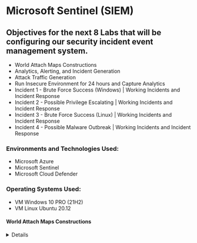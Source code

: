 # Microsoft Sentinel (SIEM)

## Objectives for the next 8 Labs that will be configuring our security incident event management system.

- World Attach Maps Constructions
- Analytics, Alerting, and Incident Generation
- Attack Traffic Generation
- Run Insecure Environment for 24 hours and Capture Analytics
- Incident 1 - Brute Force Success (Windows) | Working Incidents and Incident Response
- Incident 2 - Possible Privilege Escalating | Working Incidents and Incident Response
- Incident 3 - Brute Force Success (Linux) | Working Incidents and Incident Response
- Incident 4 - Possible Malware Outbreak | Working Incidents and Incident Response

### Environments and Technologies Used:

- Microsoft Azure
- Microsoft Sentinel
- Microsoft Cloud Defender

### Operating Systems Used:

- VM Windows 10 PRO (21H2)
- VM Linux Ubuntu 20.12

#### World Attach Maps Constructions
<details close>

<div>

</summary>


**Reminder: Check your Subscription’s Cost Analysis**

### Actions and Observations<b>

- In Sentinel, we will develop four distinct workbooks showcasing diverse forms of malicious traffic originating from various global locations, all directed at our resources.

- To streamline the process and minimize errors and inquiries, we will utilize pre-built JSON maps. However, we will still provide a comprehensive explanation of the entire process during the labs.

--- 

> Within Microsoft Sentinel | Workbooks, we will introduce a new workbook with the aim of constructing our map. It's important to note that Sentinel utilizes our Log Analytics Workspace, where we have ingested the relevant logs as part of the process.

<p align="center">
<img src="https://i.imgur.com/GAHuCZw.png" height="70%" width="70%" alt="Azure Free Account"/> 
</p>

- To enhance the clarity of the workbook, we will begin by removing the pre-included reports.
- Next, we will proceed to add a query for data retrieval.
- Within the Advanced Editor, we will paste the provided [KQL .JSON](https://github.com/joshmadakor1/Cyber-Course/blob/main/Sentinel-Maps(JSON)/linux-ssh-auth-fail.json) Information to further refine the configuration.

> Once you execute your query, the graph should populate with the corresponding data, providing a visual representation of the results.

<p align="center">
<img src="https://i.imgur.com/uQxkxWK.png" height="70%" width="70%" alt="Azure Free Account"/> 
</p>

> Please keep in mind that the graphs generated by each participant will differ since they are based on the attacks received within a specific timeframe. This ensures that the visual representations will reflect the unique data and experiences of each individual.

> By utilizing the provided KQL code, we are able to observe instances of Linux VM Authentication SSH Failures.
 Edit > Settings > Map Settings  

<p align="center">
<img src="https://i.imgur.com/NFxdvI5.png" height="70%" width="70%" alt="Azure Free Account"/> 
</p>

> At this stage, you have the flexibility to further customize both the map and its associated details according to your preferences. However, for the purposes of this demonstration, I will keep the settings at their default configuration.

> Let's proceed by saving the workbook. Once saved, we can then repeat the aforementioned steps for creating the other maps.

<p align="center">
<img src="https://i.imgur.com/acp1GEx.png" height="70%" width="70%" alt="Azure Free Account"/> 
</p

> Subsequently, we shall generate a chart illustrating instances of [MS SQL Authentication Fail](https://github.com/joshmadakor1/Cyber-Course/blob/main/Sentinel-Maps(JSON)/mssql-auth-fail.json)

<p align="center">
<img src="https://i.imgur.com/qwD55SO.png" height="70%" width="70%" alt="Azure Free Account"/> 
</p

> Let's proceed by reiterating the process for the following maps, utilizing the KQL code entry.

- [NSG Malicious Allowed In](https://github.com/joshmadakor1/Cyber-Course/blob/main/Sentinel-Maps(JSON)/nsg-malicious-allowed-in.json)

<p align="center">
<img src="https://i.imgur.com/BUhROQX.png" height="70%" width="70%" alt="Azure Free Account"/> 
</p

- [Windows RDP & SMB Authentication Failures](https://github.com/joshmadakor1/Cyber-Course/blob/main/Sentinel-Maps(JSON)/windows-rdp-auth-fail.json)

<p align="center">
<img src="https://i.imgur.com/uYY6Lgb.png" height="70%" width="70%" alt="Azure Free Account"/> 
</p

> We have the flexibility to modify and adjust the timeframe to examine the specific locations and nature of attacks that occurred within a particular time period. As an illustration, I will set the timeframe to 30 minutes:

<p align="center">
<img src="https://i.imgur.com/TeH4n5i.png" height="70%" width="70%" alt="Azure Free Account"/> 
</p

> You should possess four tailor-made workbooks appearing as such:

<p align="center">
<img src="https://i.imgur.com/nWqabDs.png" height="70%" width="70%" alt="Azure Free Account"/> 
</p

> During future labs, we will have the opportunity to generate our own attacks and incorporate them into these maps. For instance, if we create a virtual machine in Asia and proceed to attack the home base VM, a data point will be appended to the graphs based on the method of attack employed. 
<div>

### Troubleshooting: 

> If it has been 24 hours since the creation of the tracked resources on this map, and you are not observing any traffic to them, it is essential to verify the following:

1. Confirm if any logs appear by generating traffic manually.
2. Ensure that both virtual machines (VMs) are powered on.
3. Verify that Microsoft Defender for Cloud and the Data Collection Rules are accurately configured to collect logs from the VMs. Refer to the "Logging and Monitoring: Enable MDC and Configure Log Collection for Virtual Machines" section for guidance.
4. Ensure that logging is appropriately configured for MS SQL Server as described in the "Azure Intro: Creating our Subscription and First Resources" section.
5. If the NSG (Network Security Group) Flow Logs are empty, double-check their configuration based on the instructions provided in the "Logging and Monitoring: Enable MDC and Configure Log Collection for Virtual Machines" section.
6. Alternatively, you can proceed to the "Azure Sentinel: Attack Traffic Generation" section to generate some traffic. However, it is crucial to confirm that logging is correctly configured and visible before attempting this step.

<div> 

<details close>

---

</summary>

### Analytics, Alerting, and Incident Generation

- This lab will focus on Analytics, Alerting, and Incident Generation. Our primary focus will be on these areas throughout the lab.

- We will manually proceed to add the rules and subsequently trigger the alerts. Our objective is to thoroughly analyze and comprehend the alerts by dissecting them, gaining a deep understanding of the underlying events and actions taking place. 

![image](https://user-images.githubusercontent.com/109401839/235291419-36c75299-c9a9-4b64-a51c-f4b10ce43164.png)

> We will commence with a Windows machine performing a brute force attempt as our initial scenario.

``` 
SecurityEvent
| where EventID == 4625
| where TimeGenerated > ago(60m)
| summarize FailureCount = count() by SourceIP = IpAddress, EventID, Activity
| where FailureCount >= 10
```

> Let's input the following query into our Log Analytics workspace and execute it. The query will display the EventID 4625 occurrences within the specified timeframe, which in this case is 60 minutes. Following that, we will examine the categories and observe the failure count. This count will help us determine whether there were multiple instances of the same attack, or if there were 10 separate instances involving the same IP, EventID, and activity attempting the attack. The failure count provides this valuable insight.

> While we don't want to trigger an alert every time a user makes a few mistakes, if a certain user fails more than ten times, it becomes quite suspicious. In such cases, we can generate an alert to flag this activity as potentially malicious or suspicious.

<p align="center">
<img src="https://i.imgur.com/I883WLN.png" height="70%" width="70%" alt="Azure Free Account"/> 
</p

> Now we will proceed to add a query rule that mirrors the previous KQL query. 

<p align="center">
<img src="https://i.imgur.com/Sdmlb0o.png" height="70%" width="70%" alt="Azure Free Account"/> 
</p

- Regarding tactics and techniques, we will specifically choose "Credential Access" and "Brute Force" as our selections.
- Within the "Set rule logic" section, we will paste the query for the brute force attempt and carefully examine the query results. 

<p align="center">
<img src="https://i.imgur.com/ZxrEGLb.png" height="70%" width="70%" alt="Azure Free Account"/> 
</p

In the "Alert enrichment" section, specifically under "Entity Mapping," we will configure the following:

1. Set up IP Entity:
- Entity Type: Address
- Field Name: AttackerIP

2. Add a new entity:
- Set up Host:
  - Entity Type: Hostname
  - Field Name: DestinationHostName
By implementing these configurations, we can enhance the alert information with relevant entities such as IP addresses and hostnames. 

<p align="center">
<img src="https://i.imgur.com/lg2RUlr.png" height="70%" width="70%" alt="Azure Free Account"/> 
</p

> Suppose an attacker with the IP address  launches an attack on our network. In such a scenario, we will receive an initial alert. However, Azure Sentinel will track and correlate subsequent actions associated with that IP address, mapping them to additional alerts. This capability allows for a comprehensive view of the attacker's activities and helps identify any related threats or malicious actions. 

 <p align="center">
<img src="https://i.imgur.com/J65Xk3u.png" height="70%" width="70%" alt="Azure Free Account"/> 
</p>
<p align="center">
<img src="https://i.imgur.com/PC3RDMc.png" height="70%" width="70%" alt="Azure Free Account"/> 
</p>
	
> Our rule is now prepared for action, validated, and ready to be created. Once created, we should be able to observe any incidents it generates. It's worth noting that almost immediately after the rule's creation, an incident was generated, highlighting its effectiveness and swift response. 

 <p align="center">
<img src="https://i.imgur.com/Qod6yDw.png" height="70%" width="70%" alt="Azure Free Account"/> 
</p>
<p align="center">
<img src="https://i.imgur.com/kZ0rP3d.png" height="70%" width="70%" alt="Azure Free Account"/> 
</p>

> Located at the bottom left, we can click on "Investigate" to access a visually appealing infographic that provides a comprehensive overview of the attack on the host. This infographic offers a clear and concise representation of the attack, aiding in our understanding and analysis of the incident.

<p align="center">
<img src="https://i.imgur.com/lStgMAF.png" height="70%" width="70%" alt="Azure Free Account"/> 
</p

- Now, let's proceed to delete the test incident alert and the test alert. We will then import a set of authentic queries to work with, enabling us to analyze real-world scenarios and enhance our understanding of the system.  

> If you encountered any issues during this step and the query did not yield any incidents, you have an alternative option. You can remote into your VM intentionally and deliberately fail the login attempt ten times. By doing so, you will generate the desired incident and proceed with the subsequent steps of the lab successfully.

- To simplify the process, you can now download the query rule list, which will facilitate your workflow and make your tasks more efficient.

---

[Sentinel Analytics Rules](https://github.com/joshmadakor1/Cyber-Course/blob/main/Sentinel-Analytics-Rules/Sentinel-Analytics-Rules(KQL%20Alert%20Queries).json)

---

> Upon importing the rules, we have already witnessed the generation of three incidents. This serves as a testament to the effectiveness and productivity of our work.

<p align="center">
<img src="https://i.imgur.com/EJvKXa4.png" height="70%" width="70%" alt="Azure Free Account"/> 
</p

- The following are the imported active rules:

<p align="center">
<img src="https://i.imgur.com/6n3msm8.png" height="70%" width="70%" alt="Azure Free Account"/> 
</p

> Feel free to explore and familiarize yourself with each component. For instance, let's take a look at "CUSTOM: Possible Privilege Escalation (Global Admin Role Assignment)" rule. Under the "Set Rule Logic" section, we can examine the rule query and break it down into its components for better understanding.

```
AuditLogs
| where OperationName == "Add member to role" and Result == "success"
| where TargetResources[0].modifiedProperties[1].newValue == '"Company Administrator"' and TargetResources[0].type == "User"
| project TimeGenerated, OperationName, AssignedRole = TargetResources[0].modifiedProperties[1].newValue, InitiatorId = InitiatedBy.user.id, InitiatorUpn = InitiatedBy.user.userPrincipalName, TargetAccountId = TargetResources[0].id, TargetAccountUpn = TargetResources[0].userPrincipalName, InitiatorIpAddress = InitiatedBy.user.ipAddress, Status = Result
```
---

- Here is a breakdown of each line:

> "AuditLogs" represents the name of the table being queried, which typically stores logs pertaining to various actions performed within a Microsoft Azure environment.

``` | where OperationName == "Add a member to role" and Result == "success": ```

> This particular line in the query is designed to refine the results by filtering for entries where the operation name is "Add a member to the role" and the result is recorded as "success". This criterion helps narrow down the outcomes to exclusively display instances where users were successfully added to a role.

``` | where TargetResources[0].modifiedProperties[1].newValue == '"Company Administrator"' and TargetResources[0].type == "User": ``` 

> This line of the query serves as an additional filter to exclusively display entries where the modified property, located at index 1 of the first TargetResource (a resource involved in the operation), matches the string "Company Administrator". Furthermore, it ensures that the type of the first TargetResource is specifically identified as "User". This filtering condition is most likely employed to present successful attempts of adding a user to the "Company Administrator" role exclusively.

``` | project TimeGenerated, OperationName, AssignedRole = TargetResources[0].modifiedProperties[1].newValue, InitiatorId = InitiatedBy.user.id, InitiatorUpn = InitiatedBy.user.userPrincipalName, TargetAccountId = TargetResources[0].id, TargetAccountUpn = TargetResources[0].userPrincipalName, InitiatorIpAddress = InitiatedBy.user.ipAddress, Status = Result: ``` 

> This line in the query performs a projection operation by selecting specific columns from the filtered results. Additionally, it assigns them new names for improved readability and clarity. 

> The selected columns in this query encompass various crucial attributes. These include the timestamp of log generation (TimeGenerated), the name of the operation (OperationName), the assigned role (AssignedRole), which corresponds to the modified property at index 1 of the first TargetResource, the ID of the user who initiated the operation (InitiatorId), the user principal name of the initiating user (InitiatorUpn), the ID of the target account (TargetAccountId) corresponding to the first TargetResource, the user principal name of the target account (TargetAccountUpn) linked to the first TargetResource, the IP address of the initiating user (InitiatorIpAddress), and the operation status (Status), which signifies the outcome of the operation. These columns have been meticulously selected and renamed for enhanced readability and comprehension.

- Let's now explore the events that unfolded while you were reading my responses and I was typing them out.

<p align="center">
<img src="https://i.imgur.com/KFrBEEP.png" height="70%" width="70%" alt="Azure Free Account"/> 
</p

> Another brute force attempt was made on our Windows machine.
 

- Let's delve into the investigation and examine the details of this incident.

<p align="center">
<img src="https://i.imgur.com/gnY29zX.png" height="70%" width="70%" alt="Azure Free Account"/> 
</p

> Considering the recent occurrence of these attacks, it would be appropriate to revise the workbooks to ensure they accurately reflect the geolocation map within the timeframe of the attacks. This will provide us with a more up-to-date and comprehensive understanding of the attack patterns and their geographical origins.

![vivaldi_sbJlTVzF7M](https://user-images.githubusercontent.com/109401839/235295157-7cba01ca-2c81-4c49-b03d-7cab1c81fb77.png)

> In the last 30 minutes: 

![image](https://user-images.githubusercontent.com/109401839/235295217-06574230-fcb2-408e-b415-428896d83fe9.png)

> The entities within the workbooks provide us with valuable IP address information. These IP addresses offer insights into the sources of the attacks and assist in identifying the potential origins of malicious activities.

<details close>

<div>

</summary>

### Attack Traffic Generation

- In the spirit of assuming the role of an attacker, let's immerse ourselves in the lab by adopting the persona of a world-renowned black hat hacker. To simulate this scenario, we will initiate the generation of attack traffic intentionally, with the intention of triggering alerts and incident generation. This hands-on experience will allow us to gain deeper insights into the detection and response capabilities of the system.

To proceed with the lab activities, follow these steps:

1. Log into the "attack-vm" that was set up in our previous labs.
2. Open PowerShell as an administrator and install the Az module if it hasn't been installed already.
3. Optionally, download SQL Server Management Studio (SSMS) from the previous lab materials.
4. Download and install Visual Studio Code, which is a mandatory tool for this lab.
5. Run the PowerShell command "Install-Module Az" and select "Yes to All" when prompted to install the module and any dependencies.

By completing these steps, you will have the necessary tools and environment set up to generate the desired attack traffic and proceed with the lab exercises.

![mstsc_au4u5GMQEb](https://user-images.githubusercontent.com/109401839/235329774-464dbb88-f6f9-4e2c-bd1e-a058f73a8fa1.png)

- Download the ["Attack-Scripts"](https://github.com/joshmadakor1/Cyber-Course/tree/main/Attack-Scripts) PowerShell scripts and save the folder on your desktop. This will provide convenient access to the scripts during the lab activities.

<p align="center">
<img src="https://i.imgur.com/mz1FXq1.png" height="70%" width="70%" alt="Azure Free Account"/> 
</p

- Launch Visual Studio Code and navigate to the folder where you saved the "Attack-Scripts" PowerShell scripts. Open the folder in Visual Studio Code to begin working with the scripts and performing the necessary actions during the lab.

<p align="center">
<img src="https://i.imgur.com/W928lFG.png" height="70%" width="70%" alt="Azure Free Account"/> 
</p

> Note: While it is possible to perform the actions carried out by these scripts manually, it is beneficial to gain experience using scripts as they can enhance efficiency and versatility. If you find yourself uncertain about the purpose of each line in the script, feel free to copy and paste it into ChatGPT and request an explanation for each line at a specific age group. This will allow you to dissect and thoroughly understand the script, enabling further comprehension. Remember, knowledge builds over time, so take it step by step at your own pace.

> When using Visual Studio Code (VSC), you might encounter a prompt to install the PowerShell extension. Please proceed with installing the extension, as it will enhance your PowerShell scripting experience within VSC.

- Execute each of the following scripts one by one, carefully observing the outcomes reflected in the Log Analytics Workspace. Additionally, pay attention to the incident creation in Azure Sentinel. This will provide valuable insights into the effects of running these scripts and help you understand how they impact both the log analytics and incident detection components of the system.

- Proceed to run the script named "AAD-Brute-Force-Success-Simulator.ps1". This script simulates a successful brute force attack against Azure Active Directory (AAD). Alternatively, you can manually attempt to log into the Azure portal to mimic the same scenario. By executing this script or performing the login attempts, you will observe the corresponding results in the system.

Now let's analyze the different components of the script to gain a deeper understanding of its functionality. By dissecting the script, we can examine each component and comprehend how they work together to simulate a successful brute force attack.

Line 1: ```$tenantId = "xxxxxxxx-xxxx-xxxx-xxxx-xxxxxxxxxxxx" ```

> To locate your Tenant ID, navigate to the Azure Active Directory (AAD) Blade in the Azure Portal. You will be able to find your Tenant ID displayed in this section.

Line 2: ``` $username = "attacker@[your user name].onmicrosoft.com" ```

> Please provide a valid username that exists in your Azure Active Directory (AAD) Tenant. For example, in my case, the username would be "attacker@jnoriega232gmail.onmicrosoft.com". Use the appropriate username from your AAD Tenant when running the script.

Line 3: ``` $correct_password = "LabTest12345" ``` 

> Please enter the correct password for the specified user mentioned above. If you cannot recall the password, you can reset it by following these steps:

1. Open your web browser in incognito mode.
2. Sign in to Azure Active Directory (AAD) using the user's account.
3. Follow the password reset process provided by Azure AD to set a new password.
Once you have reset the password and obtained the new one, enter it when prompted while running the script.

Line 4: ``` $wrong_password = "___WRONG PASSWORD___" ``` 

> To simulate authentication failures, the script will deliberately use an incorrect password during the login attempts. This will trigger authentication failure events and help illustrate the impact of incorrect credentials on the system.

Line 5: ``` $max_attempts = 11  ``` 

> This parameter represents the number of consecutive login failures required before a successful login is simulated. 

> During the execution of the script, it will iterate through a loop, simulating 11 consecutive failed login attempts followed by 1 successful login attempt. This sequence will trigger an incident alert, indicating a potential security breach. 

<p align="center">
<img src="https://i.imgur.com/7p7qyZQ.png" height="70%" width="70%" alt="Azure Free Account"/> 
</p

> We can now go to our Log Analytics and view logs. 
Enter the query: 

```
// Failed AAD logon
let FailedLogons = SigninLogs
| where Status.failureReason == "Invalid username or password or Invalid on-premise username or password."
| where TimeGenerated > ago(1h)
| project TimeGenerated, Status = Status.failureReason, UserPrincipalName, UserId, UserDisplayName, AppDisplayName, AttackerIP = IPAddress, IPAddressFromResourceProvider, City = LocationDetails.city, State = LocationDetails.state, Country = LocationDetails.country, Latitude = LocationDetails.geoCoordinates.latitude, Longitude = LocationDetails.geoCoordinates.longitude
| summarize FailureCount = count() by AttackerIP, UserPrincipalName;
let SuccessfulLogons = SigninLogs
| where Status.errorCode == 0 
| where TimeGenerated > ago(1h)
| project TimeGenerated, Status = Status.errorCode, UserPrincipalName, UserId, UserDisplayName, AppDisplayName, AttackerIP = IPAddress, IPAddressFromResourceProvider, City = LocationDetails.city, State = LocationDetails.state, Country = LocationDetails.country, Latitude = LocationDetails.geoCoordinates.latitude, Longitude = LocationDetails.geoCoordinates.longitude
| summarize SuccessCount = count() by AuthenticationSuccessTime = TimeGenerated, AttackerIP, UserPrincipalName, UserId, UserDisplayName;
let BruteForceSuccesses = SuccessfulLogons
| join kind = inner FailedLogons on AttackerIP, UserPrincipalName;
BruteForceSuccesses
| project AttackerIP, TargetAccount = UserPrincipalName, UserId, FailureCount, SuccessCount, AuthenticationSuccessTime
```

> Executing this query will generate results that indicate a successful brute force attack in Azure Active Directory (AAD). Please allow some time for the results to populate, as they depend on the execution of the script. Be patient while waiting for the query results to display the outcomes of the script execution.

<p align="center">
<img src="https://i.imgur.com/HvksGSp.png" height="70%" width="70%" alt="Azure Free Account"/> 
</p

-Afterward, we will execute the script called "SQL-Brute-Force-Simulator.ps1". This script emulates a brute force attack on our MS SQL Server. As an alternative approach, we can manually attempt this by utilizing SSMS and deliberately logging in with incorrect credentials. To do so, simply make repeated failed login attempts (10 or more).

-Throughout the script's execution, it will make numerous authentication and login attempts. However, it's important to note that rapid login attempts might not always be accurately recorded. Hence, to mitigate this issue, we will cap the maximum attempts at 50. In the event of reaching this threshold, an incident alert will be triggered to notify us of a potential security breach.
	
<p align="center">
<img src="https://i.imgur.com/RZNIfTW.png" height="70%" width="70%" alt="Azure Free Account"/> 
</p	
	
> We can now access our Log Analytics platform to review the logs. Please input the following query:	
	
```
// Brute Force Attempt MS SQL Server
let IpAddress_REGEX_PATTERN = @"\b\d{1,3}\.\d{1,3}\.\d{1,3}\.\d{1,3}\b";
Event
| where EventLog == "Application"
| where EventID == 18456
| where TimeGenerated > ago(1hr)
| project TimeGenerated, AttackerIP = extract(IpAddress_REGEX_PATTERN, 0, RenderedDescription), DestinationHostName = Computer, RenderedDescription
| summarize FailureCount = count() by AttackerIP, DestinationHostName
| where FailureCount >= 10
```	

> Running this query will produce results that signify a brute force attack on our MS SQL Server. Please be patient as it may take some time for the results to populate, as they rely on the script's execution. Kindly allow sufficient time for the query results to reveal the outcomes of the script execution.
	
<p align="center">
<img src="https://i.imgur.com/L99lx3k.png" height="70%" width="70%" alt="Azure Free Account"/> 
</p

- Following that, we will employ the Malware-Generator-EICAR.ps1 script to simulate the creation of malware on our Windows VM. This step is designed to trigger an incident alert, promptly notifying us of a potential malware attack.

> We can execute this in PowerShell ISE, resulting in the creation of a Windows Security Alert. Alternatively, you have the option to create a .txt file and merge the two sections of the script into it. Saving the file will then trigger the desired alert.

To execute the command in PowerShell ISE, follow these steps:

1. Copy the Malware-Generator-EICAR.ps1 script from our attack scripts folder.
2. Paste the script into a new script file.
3. Modify the parameter for the total number of viruses to generate. Change it to 10.
4. Save the modified script.
5. Finally, run the script to initiate the generation of 10 viruses.

> The script conveniently automates the process for us, but we also have the option to manually perform these steps individually.

<p align="center">
<img src="https://i.imgur.com/nlzsZsj.png" height="70%" width="70%" alt="Azure Free Account"/> 
</p

- To manually initiate the generation of malware, follow these steps:

1. Open a new Notepad document.
2. Copy and paste the first and second half of the script side by side into the Notepad document.
3. Save the file as "EICAR" to the desktop or any desired location.

<p align="center">
<img src="https://i.imgur.com/JDwprcz.png" height="70%" width="70%" alt="Azure Free Account"/> 
</p

- It appears that we have received an alert from Windows Security indicating the necessity to configure ransomware protection.

<p align="center">
<img src="https://i.imgur.com/BNQtVOg.png" height="70%" width="70%" alt="Azure Free Account"/> 
</p

- We should observe the generated malware in both Defender for Cloud and Sentinel. In Sentinel, the detection will only appear if Windows Security has taken action, depending on the configured settings. If the malware is quarantined, you will need to manually take action to resolve it. Following that, please allow some time (which could be quite lengthy) and wait for the incident or use a KQL query to view the details of the incident.

<p align="center">
<img src="https://i.imgur.com/zo2Tu7K.png" height="70%" width="70%" alt="Azure Free Account"/> 
</p

- Subsequently, we will manually access the Azure portal to read the key vault secret named "Tenant-Global-Admin-Password." This action simulates a potential privilege escalation attack. Merely viewing the secret within the key vault should trigger an alert and generate an incident in Sentinel.

> To accomplish this, navigate to the Azure portal. Proceed to the Key Vault section and access the Secrets tab. Locate and select the "Tenant-Global-Admin-Password" secret. Choose the current version and then click on "Show Secret Value" to reveal the contents.

<p align="center">
<img src="https://i.imgur.com/I7YFZwc.png" height="70%" width="70%" alt="Azure Free Account"/> 
</p

- After an adequate amount of time has elapsed, we can proceed to the Log Analytics Workspace to examine the logs and identify any alerts that have been generated. Once our query starts returning results indicating a potential privilege escalation attack, we should anticipate the creation of an incident in Sentinel.

<p align="center">
<img src="https://i.imgur.com/TMGhth9.png" height="70%" width="70%" alt="Azure Free Account"/> 
</p

- We will now simulate an attack by manually toggling the Windows VM firewall, enabling and disabling it, and closely monitoring the resulting incidents.

> To proceed, we will first log into our Windows VM. Then, we will navigate to the Windows machine firewall by searching for "wf.msc". Once there, we will access the "Windows Defender Firewall Properties" and carefully review each tab, including the Domain Profile, Private Profile, and Public Profile. For each profile, we will enable the Firewall state and subsequently disable it to simulate the manipulation of firewall settings.

<p align="center">
<img src="https://i.imgur.com/et1fSTW.png" height="70%" width="70%" alt="Azure Free Account"/> 
</p

- As is customary, kindly allow some time for the logs to populate in the Log Analytics Workspace. Once the logs start appearing, we can anticipate the subsequent creation of an incident in Sentinel, triggered by the simulated attack involving host firewall tampering.
<p align="center">
<img src="https://i.imgur.com/9mJMNxB.png" height="70%" width="70%" alt="Azure Free Account"/> 
</p

<details close>

<details>
  <summary>Details</summary>

### Run Insecure Environment for 24 Hours and Capture Analytics

### Dataset 

Before 24 Hours: 
<div>

| Metric                   | Count
| ------------------------ | -----
| SecurityEvent            | 23146
| Syslog                   | 2123
| SecurityAlert            | 10
| SecurityIncident         | 267
| NSG Inbound Malicious Flows Allowed | 865

![Windows RDP   SMB Authentication Failure(Before)](https://user-images.githubusercontent.com/109401839/235335964-ef063912-f0b7-4761-a95b-911c21f240b7.png)

![Linux SSH Auth Failure (Before)](https://user-images.githubusercontent.com/109401839/235335965-63e57ce1-2d54-4256-a86c-4e7962eda71e.png)

![MySQL Authentication Failures(Before)](https://user-images.githubusercontent.com/109401839/235335966-25b63a64-750c-4275-9f54-a5ec72bd0a7c.png)

![nsg-malicious-allowed-in (before)](https://user-images.githubusercontent.com/109401839/235335967-faab4541-ea6c-4276-8b17-1b446613ff9f.png)

HELPER QUERIES	
		
	Helper KQL Queries
		
Start Time	

``` 
"range x from 1 to 1 step 1
| project StartTime = ago(24h), StopTime = now()"
 ``` 
	
![vivaldi_TqMaMGLc0s](https://user-images.githubusercontent.com/109401839/235334642-729e7798-48b3-43ea-870b-85ed6425f3c1.png)
	
Stop Time			
Security Events (Windows VMs)	"SecurityEvent
| where TimeGenerated >= ago(24h)
| count"

		
Syslog (Linux VMs)	"Syslog
| where TimeGenerated >= ago(24h)
| count"	

	
SecurityAlert (Microsoft Defender for Cloud)	"SecurityAlert
| where DisplayName !startswith ""CUSTOM"" and DisplayName !startswith ""TEST""
| where TimeGenerated >= ago(24h)
| count"
		
Security Incident (Sentinel Incidents)	"SecurityIncident
| where TimeGenerated >= ago(24h)
| count"	

	
NSG Inbound Malicious Flows Allowed	"AzureNetworkAnalytics_CL 
| where FlowType_s == ""MaliciousFlow"" and AllowedInFlows_d > 0
| where TimeGenerated >= ago(24h)
| count"

	
NSG Inbound Malicious Flows Blocked	"AzureNetworkAnalytics_CL 
| where FlowType_s == ""MaliciousFlow"" and DeniedInFlows_d > 0
| where TimeGenerated >= ago(24h)
| count"		

![image](https://user-images.githubusercontent.com/109401839/235336299-df51515e-aea1-424d-a880-572722e5627b.png)

### Incident Response & System Hardening

<div>

</summary>

- We will now proceed with the incidents being generated in Azure Sentinel, following the NIST 800-61 Incident Management Lifecycle. Please utilize the provided [Playbook](https://docs.google.com/document/d/1EQ5MzN95POLaRIMulYg3PIH3UGHtDNcGdkFvgOXyEXQ/edit). As you handle each incident, it is advisable to take notes after completing each step for documentation purposes.

- Step 1: Preparation
(We have already completed this step by ingesting all logs into the Log Analytics Workspace and Sentinel, as well as configuring alert rules.)

- Step 2: Detection & Analysis (You may have different alerts/incidents)

1. Set Severity, Status, and Owner for the incident.
2. View Full Details using the New Experience interface.
3. Review the Activity Log to understand the incident's history.
4. Analyze Entities and Incident Timelines to check for any additional suspicious activities.
5. "Investigate" the incident to determine its scope.
6. Inspect the entities involved and search for related events.
7. Evaluate the legitimacy of the incident (True Positive, False Positive, etc.).
8. If it is a True Positive, continue with the next steps. If it is a False Positive, close the incident.

- Step 3: Containment, Eradication, and Recovery
Follow the steps outlined in the simple Incident Response PlayBook to contain, eradicate, and recover from the incident.

- Step 4: Document Findings/Information and Close the Incident in Sentinel.

<details close>

<div>

</summary>

Incident 1 - Brute Force Success (Windows) - Working Incidents and Incident Response

- We will initiate the response to the Brute Force Success incident on our Windows VM by first establishing the severity level, updating the status, and assigning an owner.

<p align="center">
<img src="https://i.imgur.com/Tn8sOsl.png" height="70%" width="70%" alt="Azure Free Account"/> 
</p

- Next, we will proceed to examine the full details of the incident. Please navigate to the incident details using the new experience interface.

<p align="center">
<img src="https://i.imgur.com/JmZedRE.png" height="70%" width="70%" alt="Azure Free Account"/> 
</p

- Now, let us proceed with observing the Activity Log to review the incident's history and gain a comprehensive understanding of the events that have occurred.

<p align="center">
<img src="https://i.imgur.com/SOD2sXl.png" height="70%" width="70%" alt="Azure Free Account"/> 
</p

- Next, we will shift our attention to observing the Entities and Incident Timelines. This will allow us to determine if the entities involved in the incident are associated with any other attacks or suspicious activities.

<p align="center">
<img src="https://i.imgur.com/CGVqNXT.png" height="70%" width="70%" alt="Azure Free Account"/> 
</p

- By clicking on the IP Address, we can access the corresponding Geo Data and gain insights into the geographic location associated with the IP. 

<p align="center">
<img src="https://i.imgur.com/yGe40wf.png" height="70%" width="70%" alt="Azure Free Account"/> 
</p

- Proceed with the investigation of the incident, persistently working to determine its scope and extent.

<p align="center">
<img src="https://i.imgur.com/l9aNh87.png" height="70%" width="70%" alt="Azure Free Account"/> 
</p

-In case we come across related alerts associated with this attacker, we can explore the correlation between their IP address and other activities. It appears that they are connected to 80 other events, and further investigation into these events may provide valuable insights. 

-This attacker is associated with 6 attempted Brute Force Attacks and has successfully executed over 13 Brute Force Attacks.

 <p align="center">
<img src="https://i.imgur.com/NulWczg.png" height="70%" width="70%" alt="Azure Free Account"/> 
</p>
<p align="center">
<img src="https://i.imgur.com/64nxWCr.png" height="70%" width="70%" alt="Azure Free Account"/> 
</p>

- To access more data, navigate to the "All Aggregated Nodes" view in KQL (Kusto Query Language). This will provide a broader perspective and enable you to explore additional information and insights.

<p align="center">
<img src="https://i.imgur.com/DQJIVZa.png" height="70%" width="70%" alt="Azure Free Account"/> 
</p>
	
- This information can be viewed and analyzed using KQL (Kusto Query Language). 

```
let GetIPRelatedAlerts = (v_IP_Address: string) {
    SecurityAlert
    | summarize arg_max(TimeGenerated, *) by SystemAlertId
    | extend entities = todynamic(Entities)
    | mv-expand entities
    | project-rename entity=entities
    | where entity['Type'] == 'ip' and entity['Address'] =~ v_IP_Address
    | project-away entity
};
GetIPRelatedAlerts(@'174.65.157.233')
```

- Additionally, we can observe that our "windows-vm" appears to be a likely compromised system, given its involvement in an additional 230 incidents/alerts. This indicates a significant level of suspicious activity and raises concerns about the compromised state of the system.

<p align="center">
<img src="https://i.imgur.com/U87NFAb.png" height="70%" width="70%" alt="Azure Free Account"/> 
</p>

- Now, it is crucial to determine the legitimacy of the incident, classifying it as either a True Positive (genuine security issue) or a False Positive (a benign or erroneous event). Assessing the incident's validity will help guide further actions and response strategies.

- To aid in determining the legitimacy of the incident, we can utilize the analytics rule to delve deeper into the attacker's activities. By doing so, we can gather more comprehensive insights into their actions, thereby enabling us to uncover additional information and potentially identify any other nefarious activities they may be involved in.

```
// Brute Force Success Windows
let FailedLogons = SecurityEvent
| where EventID == 4625 and LogonType == 3
| where TimeGenerated > ago(60m)
| summarize FailureCount = count() by AttackerIP = IpAddress, EventID, Activity, LogonType, DestinationHostName = Computer
| where FailureCount >= 5;
let SuccessfulLogons = SecurityEvent
| where EventID == 4624 and LogonType == 3
| where TimeGenerated > ago(60m)
| summarize SuccessfulCount = count() by AttackerIP = IpAddress, LogonType, DestinationHostName = Computer, AuthenticationSuccessTime = TimeGenerated;
SuccessfulLogons
| join kind = leftouter FailedLogons on DestinationHostName, AttackerIP, LogonType
| project AuthenticationSuccessTime, AttackerIP, DestinationHostName, FailureCount, SuccessfulCount
```
Via [Cheat Sheet](https://github.com/joshmadakor1/Cyber-Course/blob/main/KQL-Query-Cheat-Sheet.md) 

- To refine our analysis, we will add a clause to identify entities that have had successful logins within the last 24 hours or within any desired timeframe. This will enable us to focus on the entities that have experienced recent successful login activities and help us uncover any potential security threats associated with them.

```
SecurityEvent
| where EventID == 4624
| distinct Account
``` 

<p align="center">
<img src="https://i.imgur.com/Bk0XpLZ.png" height="70%" width="70%" alt="Azure Free Account"/> 
</p>

- To further refine our analysis, we can narrow down our focus by utilizing the IP address of the attacker. This will allow us to gather more specific and targeted information about the activities associated with that particular IP address, aiding us in better understanding the nature and extent of the attack.

```
| where ipaddress == "174.65.157.233"
```

and remove: 

``` | distinct Account ```

<p align="center">
<img src="https://i.imgur.com/g9IXS5d.png" height="70%" width="70%" alt="Azure Free Account"/> 
</p>

- Based on the findings, I have reached the conclusion that this incident is a False Positive. Allow me to explain why. Despite the recorded "successful" attempts, further analysis reveals that the attacker persisted in their brute force attempts without achieving any actual successful login. Upon inspecting the action from the identified IP address, it becomes apparent that the main concern lies in the persistent nature of this threat actor. Given enough time, they could potentially breach the system.

- In accordance with the incident management process, we would typically proceed if the incident were a true positive. However, since it is a false positive in this case, we will close it out. Nonetheless, it is crucial to acknowledge that the network security posture is inadequate. As a result, we will address this issue by prioritizing the hardening of our systems to significantly reduce the likelihood of such incidents in the future. 

<p align="center">
<img src="https://i.imgur.com/uqAAOQ5.png" height="70%" width="70%" alt="Azure Free Account"/> 
</p>

- Next, we will move on to the phase of Containment, Eradication, and Recovery. To guide us through this process, let's refer to the Incident Response Playbook. This playbook outlines the recommended steps and actions to be taken to contain the incident, eliminate any threats, and restore the affected systems to a secure state. Following the playbook will help ensure an effective and coordinated response to the incident.

### Incident Description
<div>
This incident involves observation of potential brute force attempts against a Windows VM.

### Initial Response Actions
<div>

- Verify the authenticity of the alert or report

- Immediately isolate the machine and change the password of the affected user.

- Identify the origin of the attacks and determine if they are attacking or involved with anything else.

- Determine how and when the attack occurred
Are the NSGs not being locked down? If so, check other NSGs

- Assess the potential impact of the incident.

- What type of account was it? Permissions?

### Containment and Recovery
<div>

- Lock down the NSG assigned to that VM/Subnet, either entirely, or to allow only necessary traffic

- Reset the affected user’s password

- Enable MFA

### Document Findings and Close out Incident

<p align="center">
<img src="https://i.imgur.com/3OUfoDF.png" height="70%" width="70%" alt="Azure Free Account"/> 
</p>

- As part of the containment measures, we will restrict access to the VM by allowing only our specified IP address to connect. This can be achieved by configuring the firewall rules to permit incoming connections exclusively from our IP address and specifying the subnet mask as /32, which restricts access to only that specific IP address. By implementing this restriction, we can minimize the risk of unauthorized access to the VM and strengthen its security.

<p align="center">
<img src="https://i.imgur.com/4on9DG9.png" height="70%" width="70%" alt="Azure Free Account"/> 
</p>

- To bolster security measures across all our VMs, we will proceed with removing the unrestricted RDP (Remote Desktop Protocol) rule that was previously configured. This deliberate action is essential in eliminating any potential vulnerabilities that could be exploited through brute force attacks targeting the RDP service. By uniformly removing this rule from all our VMs, we significantly reduce the attack surface and reinforce the overall security posture of our systems. This proactive approach is crucial for mitigating the risk of unauthorized access and ensuring a robust defense against potential threats.

### Incident 2 - Possible Privilege Escalation - Working Incidents and Incident Response
<details close>

<div>

</summary>

- Next, we will repeat the same process for the next incident, which involves a suspected privilege escalation attack. This incident requires our attention to follow the established incident management lifecycle and execute the necessary steps to contain, eradicate, and recover from the potential threat. By applying the Incident Response Playbook and leveraging our knowledge and experience, we can effectively address this incident and mitigate any potential risks associated with privilege escalation. Let's proceed with the necessary actions to ensure the security and integrity of our systems.

<p align="center">
<img src="https://i.imgur.com/BeuXzfD.png" height="70%" width="70%" alt="Azure Free Account"/> 
</p>

- This incident has been associated with a total of 120 events and triggered 30 alerts.

- Based on our investigation, we have determined that the incident was caused by the PowerShell script that I had left running on my virtual machine. Considering the matching IP address, we can conclude that this is a false positive. However, it is crucial to note that if this were a genuine incident, we would need to investigate the source generating such a high number of alerts. Such a scenario warrants thorough analysis to identify the underlying cause and ensure that any potential security risks are addressed promptly. While we can dismiss this particular incident as a false positive, it emphasizes the importance of investigating and addressing any real incidents that generate a significant number of alerts.

<p align="center">
<img src="https://i.imgur.com/m7Qbc12.png" height="70%" width="70%" alt="Azure Free Account"/> 
</p>

- Since this incident occurred within our organization, it would be prudent to directly reach out to the user involved and confirm the details with them. In this scenario, let's assume that the user was simply performing their normal duties as a pentester and had obtained proper authorization from their manager to conduct the activities in question. By contacting the user and corroborating the incident details, we can validate that it was an authorized and expected activity. Consequently, we can confidently classify this incident as a false positive, resulting from inaccurate data or misinterpretation of the situation. We will proceed to close the incident, ensuring that it is properly documented for future reference and analysis.

<p align="center">
<img src="https://i.imgur.com/5l1TvXA.png" height="70%" width="70%" alt="Azure Free Account"/> 
</p>

- Up to this point, I have successfully closed three incidents: one related to a brute force attack, another involving permission escalation, and a duplicate incident that was identical to the initial brute force attack. By following the incident management process, including thorough investigation, analysis, and validation, I was able to determine the appropriate resolution for each incident. Closing these incidents signifies that the necessary actions have been taken to address the identified security concerns, ensuring the protection and integrity of our systems.

![vivaldi_MjJTET0DBT](https://user-images.githubusercontent.com/109401839/235338870-1c478632-83f8-4777-b593-cb21196276b6.png)

<details close>

<div>

</summary>

### Incident 3 - Brute Force Success (Linux) - Microsoft Sentinel Working Incidents and Incident Response

- During my lab testing, I did not observe any successful Linux brute force attacks by individuals other than myself, which was intentionally conducted for demonstration purposes. However, there were numerous attempts made to breach the system by simulated attackers. These attempts highlight the importance of implementing robust security measures to protect against potential unauthorized access and reinforce the need for proactive security practices within our Linux environment. 

<p align="center">
<img src="https://i.imgur.com/ebaCZpY.png" height="70%" width="70%" alt="Azure Free Account"/> 
</p>

<p align="center">
<img src="https://i.imgur.com/uIXj9yu.png" height="70%" width="70%" alt="Azure Free Account"/> 
</p>
	
- To perform thorough due diligence and confirm if any successful brute force attacks occurred, we can utilize the following KQL query:

<p align="center">
<img src="https://i.imgur.com/RllNw5K.png" height="70%" width="70%" alt="Azure Free Account"/> 
</p>

- To summarize, we can close this incident as a Benign-True Positive since there were no successful brute force attacks detected. However, to gather more detailed information, we can customize the query by examining each IP address individually. This level of granularity is useful when dealing with a larger-scale scenario, such as when thousands of IP addresses within an organization are attempting brute force attacks, and we want to focus on a specific IP address.

- Additionally, as a proactive measure, we can reset the passwords associated with the affected accounts. By doing so, we further mitigate the risk of unauthorized access and ensure the security of our systems.

<p align="center">
<img src="https://i.imgur.com/fOBm9AH.png" height="70%" width="70%" alt="Azure Free Account"/> 
</p>

- To summarize, following the playbook, we investigated if the incident was related to any other events. It was discovered that the compromised user virtual machine and the associated network security group (NSG) were indeed involved in other incidents. To remediate the situation, we took immediate action by resetting the password of the compromised user virtual machine and implementing tighter restrictions on the NSG.

- Based on these actions and the absence of further malicious activities, we can confidently close this incident as a Benign-True Positive. The necessary steps have been taken to mitigate the risk and ensure the security of our systems. Incident closed.

- Considering the impact of the incident, it was observed that the compromised account belonged to a non-administrative user on a Linux virtual machine. This indicates a potentially low impact. However, it is important to note that the attacker is involved in numerous other incidents, which raises concerns about the overall security posture.

- To address this, we will focus on remediating the situation by implementing NSG hardening measures. By strengthening the network security group configurations, we aim to prevent any further unauthorized access attempts and mitigate the risk posed by the attacker.

- By taking these steps, we are proactively addressing the incident and working towards enhancing the security of our systems.

<details close>

<div>

</summary>

### Incident 4 - Possible Malware Outbreak - Working Incidents and Incident Response

- We will now shift our attention to a potential malware outbreak incident within Azure Sentinel.

<p align="center">
<img src="https://i.imgur.com/V9TZq57.png" height="70%" width="70%" alt="Azure Free Account"/> 
</p>

<p align="center">
<img src="https://i.imgur.com/BqucEcW.png" height="70%" width="70%" alt="Azure Free Account"/> 
</p>

<p align="center">
<img src="https://i.imgur.com/gcSTSg3.png" height="70%" width="70%" alt="Azure Free Account"/> 
</p>

- In this scenario, we are uncertain if the extended alerts are directly linked to the incident, which in this case is a potential malware outbreak. It is worth noting that in many breach situations, threat actors often deploy malware as part of their attack strategy. Additionally, we have observed several other alerts being raised alongside this incident. 

- We can analyze the query that triggered this alert to gain further insights. 

![vivaldi_7ytY4TuYHb](https://user-images.githubusercontent.com/109401839/235339840-376912f2-8e7f-4cf3-a4ee-8bd6ba4fb9a7.png)

- This can be filtered by the compromised entity category using the following KQL query:

![vivaldi_ulG9cGZsXz](https://user-images.githubusercontent.com/109401839/235339859-2eb3d7c1-55a5-4a16-b396-1f1a0d405e3e.png)

- We can add an additional query to check if there is no action necessary and if the malware has been remediated. 

![vivaldi_7aC88zFKiR](https://user-images.githubusercontent.com/109401839/235339918-c3fdaba0-4dc6-427a-a342-dd469a384561.png)

- It appears that the malware has been automatically remediated. To confirm this, we can perform our due diligence by examining the file path associated with the incident. 

![vivaldi_8tIZy1xL5Q](https://user-images.githubusercontent.com/109401839/235339965-2fd9de11-2b8e-4011-8a8b-47ccd9708971.png)

- Upon reviewing the alerts, we observe that each of them contains extended properties that are labeled as "EICAR." This indicates that these alerts are associated with the malware testing we conducted. Therefore, we can conclude that these alerts are false positives, as they were expected during our testing. As a result, we can proceed to close the incident, classifying it as a Benign Positive - Suspicious but expected.

<p align="center">
<img src="https://i.imgur.com/3NPUZEp.png" height="70%" width="70%" alt="Azure Free Account"/> 
</p>

- That concludes the SIEM labs. As a final step, I will proceed to mass close the tickets, classifying them all as Benign Positive - Suspicious but expected. This ensures that the incidents are properly documented and closed in accordance with our findings and analysis. 

<p align="center">
<img src="https://i.imgur.com/tPmb1Lu.png" height="70%" width="70%" alt="Azure Free Account"/> 
</p>

<p align="center">
<img src="https://i.imgur.com/ZEppg6q.png" height="70%" width="70%" alt="Azure Free Account"/>
</p>

- In the next phase, we'll complete the environment hardening, wait 24 hours, document the changes, and compare before-and-after results.
